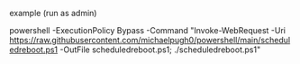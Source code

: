 example (run as admin)

powershell -ExecutionPolicy Bypass -Command "Invoke-WebRequest -Uri https://raw.githubusercontent.com/michaelpugh0/powershell/main/scheduledreboot.ps1 -OutFile scheduledreboot.ps1; ./scheduledreboot.ps1"  
